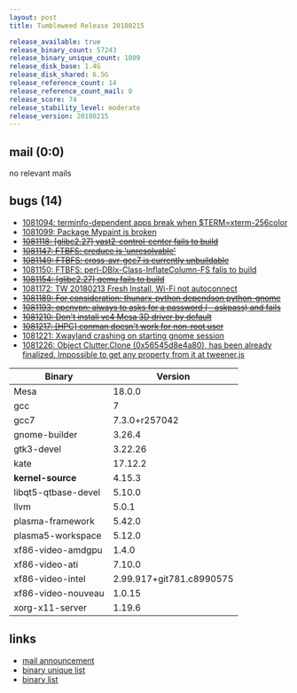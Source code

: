 ```yaml
---
layout: post
title: Tumbleweed Release 20180215

release_available: true
release_binary_count: 57243
release_binary_unique_count: 1009
release_disk_base: 1.4G
release_disk_shared: 6.5G
release_reference_count: 14
release_reference_count_mail: 0
release_score: 74
release_stability_level: moderate
release_version: 20180215
---
```


## mail (0:0)

no relevant mails

## bugs (14)

<!--more-->

- [1081094: terminfo-dependent apps break when $TERM=xterm-256color](https://bugzilla.opensuse.org/show_bug.cgi?id=1081094)
- [1081099: Package Mypaint is broken](https://bugzilla.opensuse.org/show_bug.cgi?id=1081099)
- ~~[1081118: [glibc2.27] yast2-control-center fails to build](https://bugzilla.opensuse.org/show_bug.cgi?id=1081118)~~
- ~~[1081147: FTBFS: creduce is 'unresolvable'](https://bugzilla.opensuse.org/show_bug.cgi?id=1081147)~~
- ~~[1081149: FTBFS: cross-avr-gcc7 is currently unbuildable](https://bugzilla.opensuse.org/show_bug.cgi?id=1081149)~~
- [1081150: FTBFS: perl-DBIx-Class-InflateColumn-FS falis to build](https://bugzilla.opensuse.org/show_bug.cgi?id=1081150)
- ~~[1081154: [glibc2.27] qemu fails to build](https://bugzilla.opensuse.org/show_bug.cgi?id=1081154)~~
- [1081172: TW 20180213 Fresh Install, Wi-Fi not autoconnect](https://bugzilla.opensuse.org/show_bug.cgi?id=1081172)
- ~~[1081189: For consideration: thunarx-python dependson python-gnome](https://bugzilla.opensuse.org/show_bug.cgi?id=1081189)~~
- ~~[1081193: openvpn: always to asks for a password (--askpass) and fails](https://bugzilla.opensuse.org/show_bug.cgi?id=1081193)~~
- ~~[1081210: Don't install vc4 Mesa 3D driver by default](https://bugzilla.opensuse.org/show_bug.cgi?id=1081210)~~
- ~~[1081217: [HPC] conman doesn't work for non-root user](https://bugzilla.opensuse.org/show_bug.cgi?id=1081217)~~
- [1081221: Xwayland crashing on starting gnome session](https://bugzilla.opensuse.org/show_bug.cgi?id=1081221)
- [1081226: Object Clutter.Clone (0x56545d8e4a80), has been already finalized. Impossible to get any property from it at tweener.js](https://bugzilla.opensuse.org/show_bug.cgi?id=1081226)

Binary | Version
--- | ---
Mesa | 18.0.0
gcc | 7
gcc7 | 7.3.0+r257042
gnome-builder | 3.26.4
gtk3-devel | 3.22.26
kate | 17.12.2
**kernel-source** | 4.15.3
libqt5-qtbase-devel | 5.10.0
llvm | 5.0.1
plasma-framework | 5.42.0
plasma5-workspace | 5.12.0
xf86-video-amdgpu | 1.4.0
xf86-video-ati | 7.10.0
xf86-video-intel | 2.99.917+git781.c8990575
xf86-video-nouveau | 1.0.15
xorg-x11-server | 1.19.6

## links

- [mail announcement](https://lists.opensuse.org/opensuse-factory/2018-02/msg00638.html)
- [binary unique list](http://download.tumbleweed.boombatower.com/20180215/rpm.unique.list)
- [binary list](http://download.tumbleweed.boombatower.com/20180215/rpm.list)
